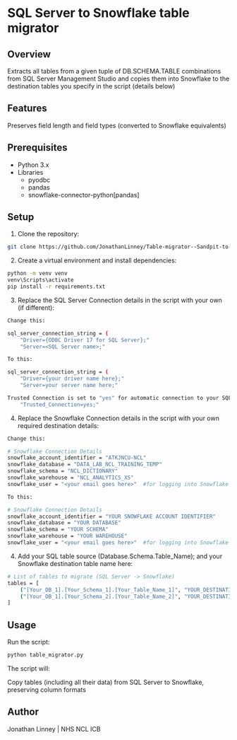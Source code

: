 # SQL Server to Snowflake table migrator

## Overview

Extracts all tables from a given tuple of DB.SCHEMA.TABLE combinations 
from SQL Server Management Studio and copies them into Snowflake
to the destination tables you specify in the script (details below)

## Features

Preserves field length and field types (converted to Snowflake equivalents)

## Prerequisites

* Python 3.x
* Libraries
  * pyodbc
  * pandas
  * snowflake-connector-python[pandas]

## Setup

1. Clone the repository:

```bash
git clone https://github.com/JonathanLinney/Table-migrator--Sandpit-to-Snowflake-.git
```

2. Create a virtual environment and install dependencies:

```bash
python -m venv venv
venv\Scripts\activate
pip install -r requirements.txt
```
3. Replace the SQL Server Connection details in the script with your own (if different):

```bash
Change this:

sql_server_connection_string = (
    "Driver={ODBC Driver 17 for SQL Server};"
    "Server=<SQL Server name>;"

To this:

sql_server_connection_string = (
    "Driver={your driver name here};"
    "Server=your server name here;"

Trusted Connection is set to "yes" for automatic connection to your SQL Server (change if connecting manually):
    "Trusted_Connection=yes;"
```

4. Replace the Snowflake Connection details in the script with your own required destination details:

```bash
Change this:

# Snowflake Connection Details
snowflake_account_identifier = "ATKJNCU-NCL"
snowflake_database = "DATA_LAB_NCL_TRAINING_TEMP"
snowflake_schema = "NCL_DICTIONARY"
snowflake_warehouse = "NCL_ANALYTICS_XS"
snowflake_user = "<your email goes here>"  #for logging into Snowflake

To this:

# Snowflake Connection Details
snowflake_account_identifier = "YOUR SNOWFLAKE ACCOUNT IDENTIFIER"
snowflake_database = "YOUR DATABASE"
snowflake_schema = "YOUR SCHEMA"
snowflake_warehouse = "YOUR WAREHOUSE"
snowflake_user = "<your email goes here>"  #for logging into Snowflake

```

4. Add your SQL table source (Database.Schema.Table_Name); and your Snowflake destination table name here:

```bash
# List of tables to migrate (SQL Server -> Snowflake)
tables = [
    ("[Your_DB_1].[Your_Schema_1].[Your_Table_Name_1]", "YOUR_DESTINATION_TABLE_1"),
    ("[Your_DB_1].[Your_Schema_2].[Your_Table_Name_2]", "YOUR_DESTINATION_TABLE_2"),
]
```

## Usage

Run the script:

```bash
python table_migrator.py
```

The script will:

Copy tables (including all their data) from SQL Server to Snowflake, preserving column formats 

## Author

Jonathan Linney | NHS NCL ICB
